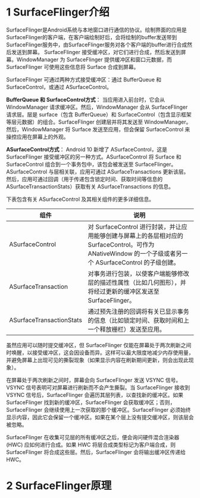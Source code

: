 # 1 SurfaceFlinger介绍
SurfaceFlinger是Android系统与本地窗口进行通信的协议。绘制界面的应用是SurfaceFlinger的客户端，在客户端绘制好后，会将绘制的buffer发送带到SurfaceFlinger服务中，由SurfaceFlinger服务对各个客户端的buffer进行合成然后发送到屏幕。
SurfaceFlinger 接受缓冲区，对它们进行合成，然后发送到屏幕。WindowManager 为 SurfaceFlinger 提供缓冲区和窗口元数据，而 SurfaceFlinger 可使用这些信息将 Surface 合成到屏幕。

SurfaceFlinger 可通过两种方式接受缓冲区：通过 BufferQueue 和 SurfaceControl，或通过 ASurfaceControl。

**BufferQueue 和 SurfaceControl方式**： 当应用进入前台时，它会从 WindowManager 请求缓冲区。然后，WindowManager 会从 SurfaceFlinger 请求层。层是 surface（包含 BufferQueue）和 SurfaceControl（包含显示框架等层元数据）的组合。SurfaceFlinger 创建层并将其发送至 WindowManager。然后，WindowManager 将 Surface 发送至应用，但会保留 SurfaceControl 来操控应用在屏幕上的外观。

**ASurfaceControl方式**： Android 10 新增了 ASurfaceControl，这是 SurfaceFlinger 接受缓冲区的另一种方式。ASurfaceControl 将 Surface 和 SurfaceControl 组合到一个事务包中，该包会被发送至 SurfaceFlinger。ASurfaceControl 与层相关联，应用可通过 ASurfaceTransactions 更新该层。然后，应用可通过回调（用于传递包含锁定时间、获取时间等信息的 ASurfaceTransactionStats）获取有关 ASurfaceTransactions 的信息。

下表包含有关 ASurfaceControl 及其相关组件的更多详细信息。

|组件|	说明|
|----|-----|
|ASurfaceControl|	对 SurfaceControl 进行封装，并让应用能够创建与屏幕上的各层相对应的 SurfaceControl。可作为 ANativeWindow 的一个子级或者另一个 ASurfaceControl 的子级创建。|
|ASurfaceTransaction|	对事务进行包装，以使客户端能够修改层的描述性属性（比如几何图形），并将经过更新的缓冲区发送至 SurfaceFlinger。|
|ASurfaceTransactionStats|	通过预先注册的回调将有关已显示事务的信息（比如锁定时间、获取时间和上一个释放栅栏）发送至应用。|

虽然应用可以随时提交缓冲区，但 SurfaceFlinger 仅能在屏幕处于两次刷新之间时唤醒，以接受缓冲区，这会因设备而异。这样可以最大限度地减少内存使用量，并避免屏幕上出现可见的撕裂现象（如果显示内容在刷新期间更新，则会出现此现象）。

在屏幕处于两次刷新之间时，屏幕会向 SurfaceFlinger 发送 VSYNC 信号。VSYNC 信号表明可对屏幕进行刷新而不会产生撕裂。当 SurfaceFlinger 接收到 VSYNC 信号后，SurfaceFlinger 会遍历其层列表，以查找新的缓冲区。如果 SurfaceFlinger 找到新的缓冲区，SurfaceFlinger 会获取缓冲区；否则，SurfaceFlinger 会继续使用上一次获取的那个缓冲区。SurfaceFlinger 必须始终显示内容，因此它会保留一个缓冲区。如果在某个层上没有提交缓冲区，则该层会被忽略。

SurfaceFlinger 在收集可见层的所有缓冲区之后，便会询问硬件混合渲染器 (HWC) 应如何进行合成。如果 HWC 将层合成类型标记为客户端合成，则 SurfaceFlinger 将合成这些层。然后，SurfaceFlinger 会将输出缓冲区传递给 HWC。

# 2 SurfaceFlinger原理

